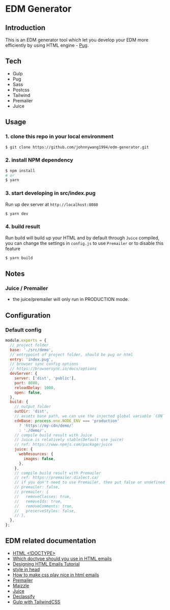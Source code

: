 # EDM Generator

## Introduction
This is an EDM generator tool which let you develop your EDM more efficiently by using HTML engine - [Pug](https://pugjs.org/).


## Tech
- Gulp
- Pug
- Sass
- Postcss
- Tailwind
- Premailer
- Juice


## Usage
### 1. clone this repo in your local environment
```bash
$ git clone https://github.com/johnnywang1994/edm-generator.git
```

### 2. install NPM dependency
```bash
$ npm install
# or
$ yarn
```

### 3. start developing in src/index.pug
Run up dev server at `http://localhost:8080`
```bash
$ yarn dev
```

### 4. build result
Run build will build up your HTML and by default through `Juice` compiled, you can change the settings in `config.js` to use `Premailer` or to disable this feature
```bash
$ yarn build
```


## Notes
### Juice / Premailer
- the juice/premailer will only run in PRODUCTION mode.


## Configuration
### Default config
```js
module.exports = {
  // project folder
  base: './src/demo',
  // entrypoint of project folder, should be pug or html
  entry: 'index.pug',
  // browser sync config options
  // https://browsersync.io/docs/options
  devServer: {
    server: ['dist', 'public'],
    port: 8080,
    reloadDelay: 1000,
    open: false,
  },
  build: {
    // output folder
    outDir: 'dist',
    // assets base path, we can use the injected global variable `CDN` base string in pug file
    cdnBase: process.env.NODE_ENV === 'production'
      ? 'https://my-cdn/demo/'
      : './demo/',
    // compile build result with Juice
    // Juice is relatively stable(Default use juice)
    // ref: https://www.npmjs.com/package/juice
    juice: {
      webResources: {
        images: false,
      },
    },
    // compile build result with Premailer
    // ref: https://premailer.dialect.ca/
    // if you don't need to use Premailer, then put false or undefined
    // premailer: false,
    // premailer: {
    //   removeClasses: true,
    //   removeIds: true,
    //   removeComments: true,
    //   preserveStyles: false,
    // },
  },
};
```


## EDM related documentation
- [HTML <!DOCTYPE>](https://www.w3schools.com/tags/ref_html_dtd.asp)
- [Which doctype should you use in HTML emails](https://www.hteumeuleu.com/2016/which-doctype-should-you-use-in-html-emails/)
- [Designing HTML Emails Tutorial](https://www.youtube.com/watch?v=vsQmiTe_GLQ)
- [style in head](https://www.campaignmonitor.com/css/style-element/style-in-head/)
- [How to make css play nice in html emails](https://customer.io/blog/how-to-make-css-play-nice-in-html-emails-without-breaking-everything/)
- [Premailer](https://premailer.dialect.ca/)
- [Maizzle](https://maizzle.com/)
- [Juice](https://www.npmjs.com/package/juice)
- [Declassify](https://www.npmjs.com/package/declassify)
- [Gulp with TailwindCSS](https://github.com/lazymozek/gulp-with-tailwindcss)